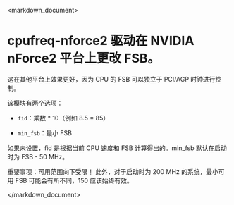 <markdown_document>

# cpufreq-nforce2 驱动在 NVIDIA nForce2 平台上更改 FSB。

这在其他平台上效果更好，因为 CPU 的 FSB 可以独立于 PCI/AGP 时钟进行控制。

该模块有两个选项：

- `fid`：乘数 * 10（例如 8.5 = 85）

- `min_fsb`：最小 FSB

如果未设置，fid 是根据当前 CPU 速度和 FSB 计算得出的。min_fsb 默认在启动时为 FSB - 50 MHz。

重要事项：可用范围向下受限！ 此外，对于启动时为 200 MHz 的系统，最小可用 FSB 可能会有所不同，150 应该始终有效。

</markdown_document>